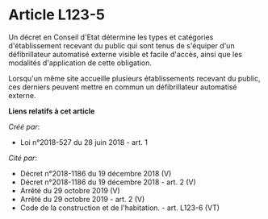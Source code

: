 # Article L123-5

Un décret en Conseil d'Etat détermine les types et catégories d'établissement recevant du public qui sont tenus de s'équiper
d'un défibrillateur automatisé externe visible et facile d'accès, ainsi que les modalités d'application de cette obligation.

Lorsqu'un même site accueille plusieurs établissements recevant du public, ces derniers peuvent mettre en commun un
défibrillateur automatisé externe.

**Liens relatifs à cet article**

_Créé par_:

  - Loi n°2018-527 du 28 juin 2018 - art. 1

_Cité par_:

  - Décret n°2018-1186 du 19 décembre 2018 (V)
  - Décret n°2018-1186 du 19 décembre 2018 - art. 2 (V)
  - Arrêté du 29 octobre 2019 (V)
  - Arrêté du 29 octobre 2019 - art. 2 (V)
  - Code de la construction et de l'habitation. - art. L123-6 (VT)
